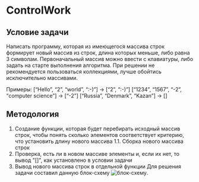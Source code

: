 # ControlWork
## Условие задачи
Написать программу, которая из имеющегося массива строк формирует новый массив из строк, длина которых меньше, либо равна 3 символам. Первоначальный массив можно ввести с клавиатуры, либо задать на старте выполнения алгоритма. При решении не рекомендуется пользоваться коллекциями, лучше обойтись исключительно массивами.

Примеры:
[“Hello”, “2”, “world”, “:-)”] → [“2”, “:-)”]
[“1234”, “1567”, “-2”, “computer science”] → [“-2”]
[“Russia”, “Denmark”, “Kazan”] → []

## Методология
1. Создание функции, которая будет перебирать исходный массив строк, чтобы понять сколько элементов соответствует критерию, что установить длину нового массива
1.1. Сборка нового массива строк 
2. Проверка, есть ли в новом массиве элементы и, если их нет, то вывод "[]", как установлено в условии задачи
3. Вывод нового массива строк в отдельной функции
Для решения задачи составил данную блок-схему ![блок-схему](https://sun9-65.userapi.com/impg/YZqNhcFxG26ub_SwjwEEJaEvLKos7hbiRaOJXw/1uFNXo1fvw4.jpg?size=1608x1051&quality=95&sign=af36f7fb850931c923733a711d8411fe&type=album).